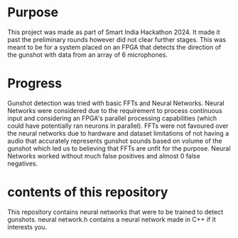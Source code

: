 # Purpose
This project was made as part of Smart India Hackathon 2024. It made it past the preliminary rounds however did not clear further stages. 
This was meant to be for a system placed on an FPGA that detects the direction of the gunshot with data from an array of 6 microphones.

# Progress
Gunshot detection was tried with basic FFTs and Neural Networks. 
Neural Networks were considered due to the requirement to process continuous input and considering an FPGA's parallel processing capabilities (which could have potentially ran neurons in parallel). 
FFTs were not favoured over the neural networks due to hardware and dataset limitations of not having a audio that accurately represents gunshot sounds based on volume of the gunshot which led us to believing that FFTs are unfit for the purpose.
Neural Networks worked without much false positives and almost 0 false negatives.

# contents of this repository
This repository contains neural networks that were to be trained to detect gunshots. neural network.h contains a neural network made in C++ if it interests you.

